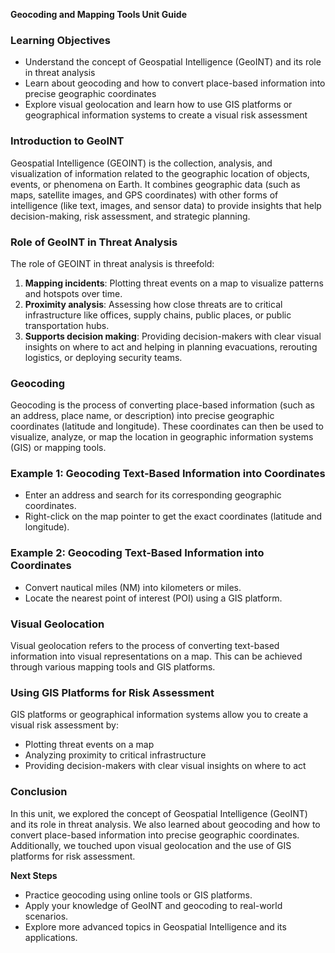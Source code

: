 **Geocoding and Mapping Tools Unit Guide**

### Learning Objectives

* Understand the concept of Geospatial Intelligence (GeoINT) and its role in threat analysis
* Learn about geocoding and how to convert place-based information into precise geographic coordinates
* Explore visual geolocation and learn how to use GIS platforms or geographical information systems to create a visual risk assessment

### Introduction to GeoINT

Geospatial Intelligence (GEOINT) is the collection, analysis, and visualization of information related to the geographic location of objects, events, or phenomena on Earth. It combines geographic data (such as maps, satellite images, and GPS coordinates) with other forms of intelligence (like text, images, and sensor data) to provide insights that help decision-making, risk assessment, and strategic planning.

### Role of GeoINT in Threat Analysis

The role of GEOINT in threat analysis is threefold:

1. **Mapping incidents**: Plotting threat events on a map to visualize patterns and hotspots over time.
2. **Proximity analysis**: Assessing how close threats are to critical infrastructure like offices, supply chains, public places, or public transportation hubs.
3. **Supports decision making**: Providing decision-makers with clear visual insights on where to act and helping in planning evacuations, rerouting logistics, or deploying security teams.

### Geocoding

Geocoding is the process of converting place-based information (such as an address, place name, or description) into precise geographic coordinates (latitude and longitude). These coordinates can then be used to visualize, analyze, or map the location in geographic information systems (GIS) or mapping tools.

### Example 1: Geocoding Text-Based Information into Coordinates

* Enter an address and search for its corresponding geographic coordinates.
* Right-click on the map pointer to get the exact coordinates (latitude and longitude).

### Example 2: Geocoding Text-Based Information into Coordinates

* Convert nautical miles (NM) into kilometers or miles.
* Locate the nearest point of interest (POI) using a GIS platform.

### Visual Geolocation

Visual geolocation refers to the process of converting text-based information into visual representations on a map. This can be achieved through various mapping tools and GIS platforms.

### Using GIS Platforms for Risk Assessment

GIS platforms or geographical information systems allow you to create a visual risk assessment by:

* Plotting threat events on a map
* Analyzing proximity to critical infrastructure
* Providing decision-makers with clear visual insights on where to act

### Conclusion

In this unit, we explored the concept of Geospatial Intelligence (GeoINT) and its role in threat analysis. We also learned about geocoding and how to convert place-based information into precise geographic coordinates. Additionally, we touched upon visual geolocation and the use of GIS platforms for risk assessment.

**Next Steps**

* Practice geocoding using online tools or GIS platforms.
* Apply your knowledge of GeoINT and geocoding to real-world scenarios.
* Explore more advanced topics in Geospatial Intelligence and its applications.